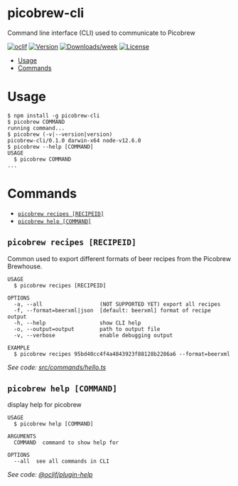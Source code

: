 picobrew-cli
============

Command line interface (CLI) used to communicate to Picobrew

[![oclif](https://img.shields.io/badge/cli-oclif-brightgreen.svg)](https://oclif.io)
[![Version](https://img.shields.io/npm/v/picobrew-cli.svg)](https://npmjs.org/package/picobrew-cli)
[![Downloads/week](https://img.shields.io/npm/dw/picobrew-cli.svg)](https://npmjs.org/package/picobrew-cli)
[![License](https://img.shields.io/npm/l/picobrew-cli.svg)](https://github.com/tmack8001/picobrew-cli/blob/master/package.json)

<!-- toc -->
* [Usage](#usage)
* [Commands](#commands)
<!-- tocstop -->
# Usage
<!-- usage -->
```sh-session
$ npm install -g picobrew-cli
$ picobrew COMMAND
running command...
$ picobrew (-v|--version|version)
picobrew-cli/0.1.0 darwin-x64 node-v12.6.0
$ picobrew --help [COMMAND]
USAGE
  $ picobrew COMMAND
...
```
<!-- usagestop -->
# Commands
<!-- commands -->
* [`picobrew recipes [RECIPEID]`](#picobrew-hello-recipe-identifier)
* [`picobrew help [COMMAND]`](#picobrew-help-command)

## `picobrew recipes [RECIPEID]`

Common used to export different formats of beer recipes from the Picobrew Brewhouse.

```
USAGE
  $ picobrew recipes [RECIPEID]

OPTIONS
  -a, --all                  (NOT SUPPORTED YET) export all recipes
  -f, --format=beerxml|json  [default: beerxml] format of recipe output
  -h, --help                 show CLI help
  -o, --output=output        path to output file
  -v, --verbose              enable debugging output

EXAMPLE
  $ picobrew recipes 95bd40cc4f4a4843923f88128b2286a6 --format=beerxml
```

_See code: [src/commands/hello.ts](https://github.com/tmack8001/picobrew-cli/blob/v0.1.0/src/commands/hello.ts)_

## `picobrew help [COMMAND]`

display help for picobrew

```
USAGE
  $ picobrew help [COMMAND]

ARGUMENTS
  COMMAND  command to show help for

OPTIONS
  --all  see all commands in CLI
```

_See code: [@oclif/plugin-help](https://github.com/oclif/plugin-help/blob/v2.2.3/src/commands/help.ts)_
<!-- commandsstop -->
